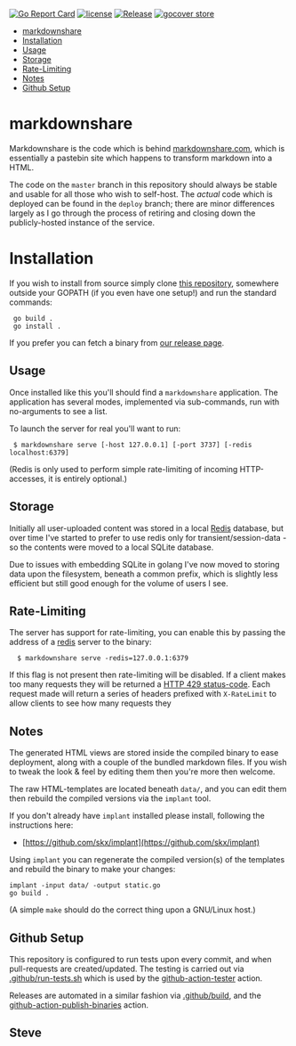 [![Go Report Card](https://goreportcard.com/badge/github.com/skx/markdownshare)](https://goreportcard.com/report/github.com/skx/markdownshare)
[![license](https://img.shields.io/github/license/skx/markdownshare.svg)](https://github.com/skx/markdownshare/blob/master/LICENSE)
[![Release](https://img.shields.io/github/release/skx/markdownshare.svg)](https://github.com/skx/markdownshare/releases/latest)
[![gocover store](http://gocover.io/_badge/github.com/skx/markdownshare)](http://gocover.io/github.com/skx/markdownshare)

* [markdownshare](#markdownshare)
* [Installation](#installation)
* [Usage](#usage)
* [Storage](#storage)
* [Rate-Limiting](#rate-limiting)
* [Notes](#notes)
* [Github Setup](#github-setup)


# markdownshare

Markdownshare is the code which is behind [markdownshare.com](https://markdownshare.com/), which is essentially a pastebin site which happens to transform markdown into a HTML.

The code on the `master` branch in this repository should always be stable and usable for all those who wish to self-host.  The _actual_ code which is deployed can be found in the `deploy` branch; there are minor differences largely as I go through the process of retiring and closing down the publicly-hosted instance of the service.


# Installation

If you wish to install from source simply clone [this repository](https://github.com/skx/markdownshare), somewhere outside your GOPATH (if you even have one setup!) and run the standard commands:

     go build .
     go install .

If you prefer you can fetch a binary from [our release page](https://github.com/skx/markdownshare/releases).


## Usage

Once installed like this you'll should find a `markdownshare` application.  The application has several modes, implemented via sub-commands, run with no-arguments to see a list.

To launch the server for real you'll want to run:

     $ markdownshare serve [-host 127.0.0.1] [-port 3737] [-redis localhost:6379]

(Redis is only used to perform simple rate-limiting of incoming HTTP-accesses, it is entirely optional.)



## Storage

Initially all user-uploaded content was stored in a local [Redis](https://redis.io/) database, but over time I've started to prefer to use redis only for transient/session-data - so the contents were moved to a local SQLite database.

Due to issues with embedding SQLite in golang I've now moved to storing data
upon the filesystem, beneath a common prefix, which is slightly less efficient
but still good enough for the volume of users I see.


## Rate-Limiting

The server has support for rate-limiting, you can enable this by passing the address of a [redis](https://redis.io/) server to the binary:

      $ markdownshare serve -redis=127.0.0.1:6379

If this flag is not present then rate-limiting will be disabled.  If a client
makes too many requests they will be returned a [HTTP 429 status-code](https://httpstatuses.com/429).  Each request made will return a series of headers
prefixed with `X-RateLimit` to allow clients to see how many requests they


## Notes

The generated HTML views are stored inside the compiled binary to ease
deployment, along with a couple of the bundled markdown files.  If you wish
to tweak the look & feel by editing them then you're more then welcome.

The raw HTML-templates are located beneath `data/`, and you can edit them
then rebuild the compiled versions via the `implant` tool.

If you don't already have `implant` installed please install, following the
instructions here:

* [https://github.com/skx/implant](https://github.com/skx/implant)

Using `implant` you can regenerate the compiled version(s) of the templates
and rebuild the binary to make your changes:

    implant -input data/ -output static.go
    go build .

(A simple `make` should do the correct thing upon a GNU/Linux host.)


## Github Setup

This repository is configured to run tests upon every commit, and when
pull-requests are created/updated.  The testing is carried out via
[.github/run-tests.sh](.github/run-tests.sh) which is used by the
[github-action-tester](https://github.com/skx/github-action-tester) action.

Releases are automated in a similar fashion via [.github/build](.github/build),
and the [github-action-publish-binaries](https://github.com/skx/github-action-publish-binaries) action.


Steve
--
